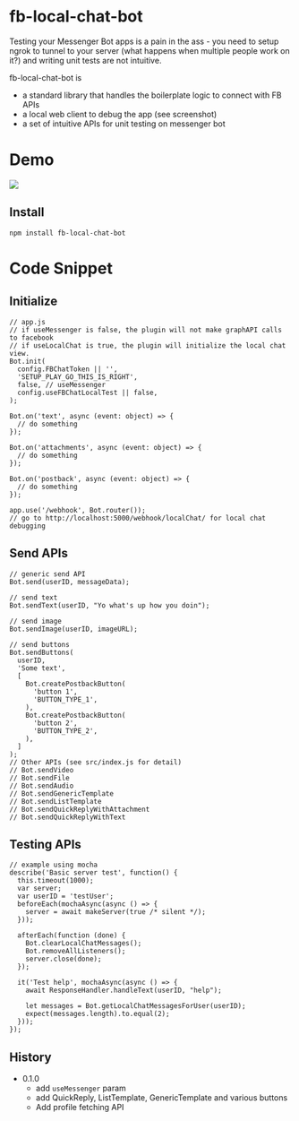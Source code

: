 # fb-local-chat-bot

Testing your Messenger Bot apps is a pain in the ass - you need to setup ngrok to tunnel to your server (what happens when multiple people work on it?) and writing unit tests are not intuitive.

fb-local-chat-bot is
- a standard library that handles the boilerplate logic to connect with FB APIs
- a local web client to debug the app (see screenshot)
- a set of intuitive APIs for unit testing on messenger bot

# Demo
![](https://github.com/spchuang/fb-local-chat-bot/blob/master/screenshot.gif)

## Install
```
npm install fb-local-chat-bot
```

# Code Snippet

## Initialize
```
// app.js
// if useMessenger is false, the plugin will not make graphAPI calls to facebook
// if useLocalChat is true, the plugin will initialize the local chat view.
Bot.init(
  config.FBChatToken || '',
  'SETUP_PLAY_GO_THIS_IS_RIGHT',
  false, // useMessenger
  config.useFBChatLocalTest || false,
);

Bot.on('text', async (event: object) => {
  // do something
});

Bot.on('attachments', async (event: object) => {
  // do something
});

Bot.on('postback', async (event: object) => {
  // do something
});

app.use('/webhook', Bot.router());
// go to http://localhost:5000/webhook/localChat/ for local chat debugging
```

## Send APIs
```
// generic send API
Bot.send(userID, messageData);

// send text
Bot.sendText(userID, "Yo what's up how you doin");

// send image
Bot.sendImage(userID, imageURL);

// send buttons
Bot.sendButtons(
  userID,
  'Some text',
  [
    Bot.createPostbackButton(
      'button 1',
      'BUTTON_TYPE_1',
    ),
    Bot.createPostbackButton(
      'button 2',
      'BUTTON_TYPE_2',
    ),
  ]
);
// Other APIs (see src/index.js for detail)
// Bot.sendVideo
// Bot.sendFile
// Bot.sendAudio
// Bot.sendGenericTemplate
// Bot.sendListTemplate
// Bot.sendQuickReplyWithAttachment
// Bot.sendQuickReplyWithText
```

## Testing APIs
```
// example using mocha
describe('Basic server test', function() {
  this.timeout(1000);
  var server;
  var userID = 'testUser';
  beforeEach(mochaAsync(async () => {
    server = await makeServer(true /* silent */);
  }));

  afterEach(function (done) {
    Bot.clearLocalChatMessages();
    Bot.removeAllListeners();
    server.close(done);
  });

  it('Test help', mochaAsync(async () => {
    await ResponseHandler.handleText(userID, "help");

    let messages = Bot.getLocalChatMessagesForUser(userID);
    expect(messages.length).to.equal(2);
  }));
});

```

## History
- 0.1.0
   - add `useMessenger` param
   - add QuickReply, ListTemplate, GenericTemplate and various buttons
   - Add profile fetching API
